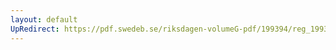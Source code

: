 ```yaml
---
layout: default
UpRedirect: https://pdf.swedeb.se/riksdagen-volumeG-pdf/199394/reg_199394/reg_199394_0052.pdf
---
```

